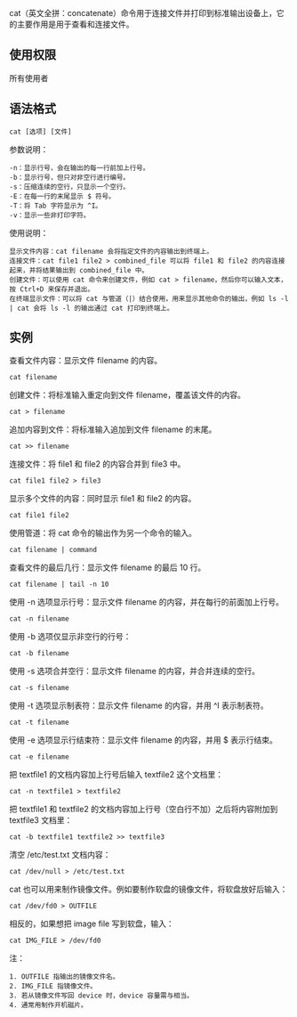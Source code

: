 cat（英文全拼：concatenate）命令用于连接文件并打印到标准输出设备上，它的主要作用是用于查看和连接文件。

## 使用权限
所有使用者

## 语法格式
```text
cat [选项] [文件]
```

参数说明：
```text
-n：显示行号，会在输出的每一行前加上行号。
-b：显示行号，但只对非空行进行编号。
-s：压缩连续的空行，只显示一个空行。
-E：在每一行的末尾显示 $ 符号。
-T：将 Tab 字符显示为 ^I。
-v：显示一些非打印字符。
```

使用说明：
```text
显示文件内容：cat filename 会将指定文件的内容输出到终端上。
连接文件：cat file1 file2 > combined_file 可以将 file1 和 file2 的内容连接起来，并将结果输出到 combined_file 中。
创建文件：可以使用 cat 命令来创建文件，例如 cat > filename，然后你可以输入文本，按 Ctrl+D 来保存并退出。
在终端显示文件：可以将 cat 与管道（|）结合使用，用来显示其他命令的输出，例如 ls -l | cat 会将 ls -l 的输出通过 cat 打印到终端上。
```

## 实例
查看文件内容：显示文件 filename 的内容。
```text
cat filename
```

创建文件：将标准输入重定向到文件 filename，覆盖该文件的内容。
```text
cat > filename
```

追加内容到文件：将标准输入追加到文件 filename 的末尾。
```text
cat >> filename
```

连接文件：将 file1 和 file2 的内容合并到 file3 中。
```text
cat file1 file2 > file3
```

显示多个文件的内容：同时显示 file1 和 file2 的内容。
```text
cat file1 file2
```

使用管道：将 cat 命令的输出作为另一个命令的输入。
```text
cat filename | command
```

查看文件的最后几行：显示文件 filename 的最后 10 行。
```text
cat filename | tail -n 10
```

使用 -n 选项显示行号：显示文件 filename 的内容，并在每行的前面加上行号。
```text
cat -n filename
```

使用 -b 选项仅显示非空行的行号：
```text
cat -b filename
```

使用 -s 选项合并空行：显示文件 filename 的内容，并合并连续的空行。
```text
cat -s filename
```

使用 -t 选项显示制表符：显示文件 filename 的内容，并用 ^I 表示制表符。
```text
cat -t filename
```

使用 -e 选项显示行结束符：显示文件 filename 的内容，并用 $ 表示行结束。
```text
cat -e filename
```

把 textfile1 的文档内容加上行号后输入 textfile2 这个文档里：
```text
cat -n textfile1 > textfile2
```

把 textfile1 和 textfile2 的文档内容加上行号（空白行不加）之后将内容附加到 textfile3 文档里：
```text
cat -b textfile1 textfile2 >> textfile3
```

清空 /etc/test.txt 文档内容：
```text
cat /dev/null > /etc/test.txt
```

cat 也可以用来制作镜像文件。例如要制作软盘的镜像文件，将软盘放好后输入：
```text
cat /dev/fd0 > OUTFILE
```

相反的，如果想把 image file 写到软盘，输入：
```text
cat IMG_FILE > /dev/fd0
```
注：
```text
1. OUTFILE 指输出的镜像文件名。
2. IMG_FILE 指镜像文件。
3. 若从镜像文件写回 device 时，device 容量需与相当。
4. 通常用制作开机磁片。
```